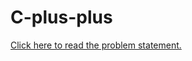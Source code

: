 # C-plus-plus
<a href="https://hackerrank-challenge-pdfs.s3.amazonaws.com/8949-array-and-simple-queries-English?AWSAccessKeyId=AKIAJ4WZFDFQTZRGO3QA&Expires=1554285163&Signature=AUrXHUPQugUgVXxekm%2FLvybWYUk%3D&response-content-disposition=inline%3B%20filename%3Darray-and-simple-queries-English.pdf&response-content-type=application%2Fpdf">Click here to read the problem statement.</a>
